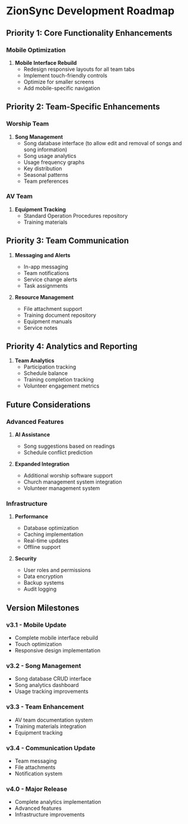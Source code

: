 # ZionSync Development Roadmap

## Priority 1: Core Functionality Enhancements

### Mobile Optimization
1. **Mobile Interface Rebuild**
   - Redesign responsive layouts for all team tabs
   - Implement touch-friendly controls
   - Optimize for smaller screens
   - Add mobile-specific navigation

## Priority 2: Team-Specific Enhancements

### Worship Team
1. **Song Management**
   - Song database interface (to allow edit and removal of songs and song information)
   - Song usage analytics
   - Usage frequency graphs
   - Key distribution
   - Seasonal patterns
   - Team preferences

### AV Team
1. **Equipment Tracking**
   - Standard Operation Procedures repository
   - Training materials

## Priority 3: Team Communication
1. **Messaging and Alerts**
   - In-app messaging
   - Team notifications
   - Service change alerts
   - Task assignments

2. **Resource Management**
   - File attachment support
   - Training document repository
   - Equipment manuals
   - Service notes

## Priority 4: Analytics and Reporting
1. **Team Analytics**
   - Participation tracking
   - Schedule balance
   - Training completion tracking
   - Volunteer engagement metrics

## Future Considerations

### Advanced Features
1. **AI Assistance**
   - Song suggestions based on readings
   - Schedule conflict prediction

2. **Expanded Integration**
   - Additional worship software support
   - Church management system integration
   - Volunteer management system

### Infrastructure
1. **Performance**
   - Database optimization
   - Caching implementation
   - Real-time updates
   - Offline support

2. **Security**
   - User roles and permissions
   - Data encryption
   - Backup systems
   - Audit logging

## Version Milestones

### v3.1 - Mobile Update
- Complete mobile interface rebuild
- Touch optimization
- Responsive design implementation

### v3.2 - Song Management
- Song database CRUD interface
- Song analytics dashboard
- Usage tracking improvements

### v3.3 - Team Enhancement
- AV team documentation system
- Training materials integration
- Equipment tracking

### v3.4 - Communication Update
- Team messaging
- File attachments
- Notification system

### v4.0 - Major Release
- Complete analytics implementation
- Advanced features
- Infrastructure improvements

